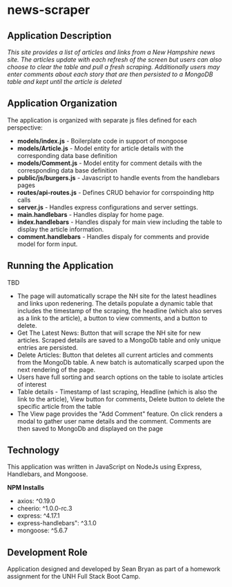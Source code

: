 # news-scraper
## Application Description
_This site provides a list of articles and links from a New Hampshire news site.  The articles update with each refresh of the screen but users can also choose to clear the table and pull a fresh scraping.  Additionally users may enter comments about each story that are then persisted to a MongoDB table and kept until the article is deleted_

## Application Organization
The application is organized with separate js files defined for each perspective:
* __models/index.js__ - Boilerplate code in support of mongoose
* __models/Article.js__ - Model entity for article details with the corresponding data base definition
* __models/Comment.js__ - Model entity for comment details with the corresponding data base definition
* __public/js/burgers.js__ - Javascript to handle events from the handlebars pages
* __routes/api-routes.js__ - Defines CRUD behavior for corrspoinding http calls
* __server.js__ - Handles express configurations and server settings.
* __main.handlebars__ - Handles display for home page.
* __index.handlebars__ - Handles dispaly for main view including the table to display the article information.
* __comment.handlebars__ - Handles dispaly for comments and provide model for form input.

## Running the Application
TBD

* The page will automatically scrape the NH site for the latest headlines and links upon redenering.  The details populate a dynamic table that includes the timestamp of the scraping, the headline (which also serves as a link to the article), a button to view comments, and a button to delete.
* Get The Latest News: Button that will scrape the NH site for new articles.  Scraped details are saved to a MongoDb table and only unique entries are persisted.
* Delete Articles: Button that deletes all current articles and comments from the MongoDb table.  A new batch is automatically scarped upon the next rendering of the page.
* Users have full sorting and search options on the table to isolate articles of interest
* Table details - Timestamp of last scraping, Headline (which is also the link to the article), View button for comments, Delete button to delete the specific article from the table
* The View page provides the "Add Comment" feature.  On click renders a modal to gather user name details and the comment.  Comments are then saved to MongoDb and displayed on the page

## Technology
This application was written in JavaScript on NodeJs using Express, Handlebars, and Mongoose. 

__NPM Installs__
* axios: ^0.19.0
* cheerio: ^1.0.0-rc.3
* express: ^4.17.1
* express-handlebars": ^3.1.0
* mongoose: ^5.6.7

## Development Role
Application designed and developed by Sean Bryan as part of a homework assignment for the UNH Full Stack Boot Camp.
